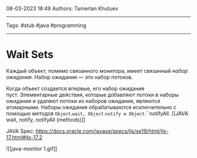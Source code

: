08-03-2023
16:49
Authors: Tamerlan Khutuev
***
Tags: #stub #java #programming 
***
# Wait Sets
Каждый объект, помимо связанного монитора, имеет связанный _набор ожидания_. Набор ожидания — это набор потоков.

Когда объект создается впервые, его набор ожидания пуст. Элементарные действия, которые добавляют потоки в наборы ожидания и удаляют потоки из наборов ожидания, являются атомарными. Наборы ожидания обрабатываются исключительно с помощью методов `Object`.``wait, Object``.``notify и Object``.``notifyAll.
[[JAVA wait, notify, notifyAll (methods)]]

JAVA Spec: https://docs.oracle.com/javase/specs/jls/se19/html/jls-17.html#jls-17.2

![[java-monitor 1.gif]]
